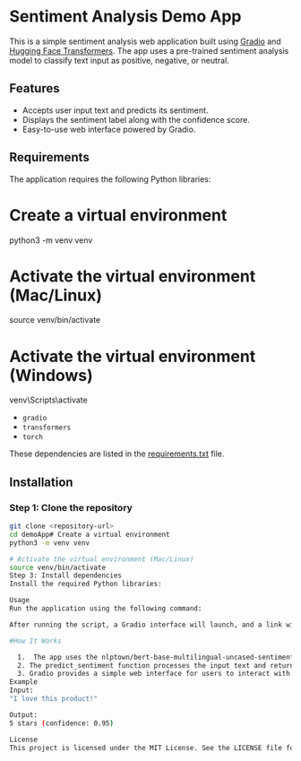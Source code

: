 # Sentiment Analysis Demo App

This is a simple sentiment analysis web application built using [Gradio](https://gradio.app/) and [Hugging Face Transformers](https://huggingface.co/docs/transformers/). The app uses a pre-trained sentiment analysis model to classify text input as positive, negative, or neutral.

## Features

- Accepts user input text and predicts its sentiment.
- Displays the sentiment label along with the confidence score.
- Easy-to-use web interface powered by Gradio.

## Requirements

The application requires the following Python libraries:
# Create a virtual environment
python3 -m venv venv

# Activate the virtual environment (Mac/Linux)
source venv/bin/activate

# Activate the virtual environment (Windows)
venv\Scripts\activate
- `gradio`
- `transformers`
- `torch`

These dependencies are listed in the [requirements.txt](requirements.txt) file.

## Installation

### Step 1: Clone the repository
```bash
git clone <repository-url>
cd demoApp# Create a virtual environment
python3 -m venv venv

# Activate the virtual environment (Mac/Linux)
source venv/bin/activate
Step 3: Install dependencies
Install the required Python libraries:

Usage
Run the application using the following command:

After running the script, a Gradio interface will launch, and a link will be provided to access the app in your browser.

#How It Works

  1.  The app uses the nlptown/bert-base-multilingual-uncased-sentiment model from Hugging Face.
  2. The predict_sentiment function processes the input text and returns the sentiment label along with the confidence score.
  3. Gradio provides a simple web interface for users to interact with the model.
Example
Input:
"I love this product!"

Output:
5 stars (confidence: 0.95)

License
This project is licensed under the MIT License. See the LICENSE file for details.



